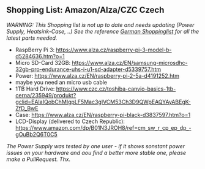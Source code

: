## Shopping List: Amazon/Alza/CZC Czech

*WARNING: This Shopping list is not up to date and needs updating (Power Supply, Heatsink-Case, ..)
See the reference [German Shoppinglist](shoppinglist_de.md) for all the latest parts needed.*

- RaspBerry Pi 3: https://www.alza.cz/raspberry-pi-3-model-b-d5284636.htm?o=1
- Micro SD-Card 32GB: https://www.alza.cz/EN/samsung-microsdhc-32gb-pro-endurance-uhs-i-u1-sd-adapter-d5339757.htm
- Power: https://www.alza.cz/EN/raspberry-pi-2-5a-d4191252.htm
- maybe you need an micro usb cable
- 1TB Hard Drive: https://www.czc.cz/toshiba-canvio-basics-1tb-cerna/235949/produkt?gclid=EAIaIQobChMIgpLF5Mac3gIVCM53Ch3D9QWpEAQYAyABEgK-ZfD_BwE
- Case: https://www.alza.cz/EN/raspberry-pi-black-d3837597.htm?o=1
- LCD-Display (delivered to Czech Republic): https://www.amazon.com/dp/B01N3JROH8/ref=cm_sw_r_cp_ep_dp_-gOuBb2Q6T0C5

*The Power Supply was tested by one user - if it shows sonstant power issues on your hardware and aou find a better more stable one, please make a PullRequest. Thx.*
